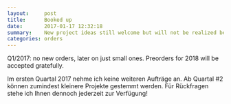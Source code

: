 ```yaml
---
layout:     post
title:      Booked up
date:       2017-01-17 12:32:18
summary:    New project ideas still welcome but will not be realized before 2018
categories: orders
---
```


Q1/2017: no new orders, later on just small ones. Preorders for 2018 will be accepted gratefully.

Im ersten Quartal 2017 nehme ich keine weiteren Aufträge an. Ab Quartal #2 können zumindest kleinere Projekte gestemmt werden. Für Rückfragen stehe ich Ihnen dennoch jederzeit zur Verfügung!
